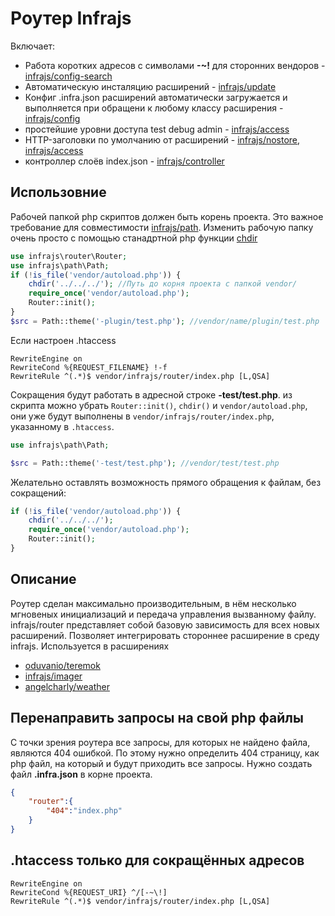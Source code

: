 # Роутер Infrajs
Включает:
- Работа коротких адресов с символами **-~!** для сторонних вендоров - [infrajs/config-search](https://github.com/infrajs/config-search)
- Автоматическую инсталяцию расширений - [infrajs/update](https://github.com/infrajs/update)
- Конфиг .infra.json расширений автоматически загружается и выполняется при обращени к любому классу расширения - [infrajs/config](https://github.com/infrajs/config)
- простейшие уровни доступа test debug admin - [infrajs/access](https://github.com/infrajs/access)
- HTTP-заголовки по умолчанию от расширений - [infrajs/nostore](https://github.com/infrajs/nostore), [infrajs/access](https://github.com/infrajs/access)
- контроллер слоёв index.json - [infrajs/controller](https://github.com/infrajs/controller)

## Использовние
Рабочей папкой php скриптов должен быть корень проекта. Это важное требование для совместимости [infrajs/path](https://github.com/infrajs/path). Изменить рабочую папку очень просто с помощью станадртной php функции [chdir](http://php.net/manual/function.chdir.php)
```php
use infrajs\router\Router;
use infrajs\path\Path;
if (!is_file('vendor/autoload.php')) {
	chdir('../../../'); //Путь до корня проекта с папкой vendor/
	require_once('vendor/autoload.php');	
	Router::init();
}
$src = Path::theme('-plugin/test.php'); //vendor/name/plugin/test.php
```
Если настроен .htaccess
```
RewriteEngine on
RewriteCond %{REQUEST_FILENAME} !-f
RewriteRule ^(.*)$ vendor/infrajs/router/index.php [L,QSA]
```
Сокращения будут работать в адресной строке  **-test/test.php**. из скрипта можно убрать ```Router::init()```, ```chdir()``` и ```vendor/autoload.php```, они уже будут выполнены в ```vendor/infrajs/router/index.php```, указанному в ```.htaccess```.
```php
use infrajs\path\Path;

$src = Path::theme('-test/test.php'); //vendor/test/test.php
```
Желательно оставлять возможность прямого обращения к файлам, без сокращений:
```php
if (!is_file('vendor/autoload.php')) {
	chdir('../../../');
	require_once('vendor/autoload.php');	
	Router::init();
}
```
## Описание
Роутер сделан максимально производительным, в нём несколько мгновеных инициализаций и передача управления вызванному файлу.
infrajs/router представляет собой базовую зависимость для всех новых расширений. Позволяет интегрировать стороннее расширение в среду infrajs. Используется в расширениях
 - [oduvanio/teremok](https://github.com/oduvanio/teremok)
 - [infrajs/imager](https://github.com/infrajs/imager)
 - [angelcharly/weather](https://github.com/ange187/weather)

## Перенаправить запросы на свой php файлы
С точки зрения роутера все запросы, для которых не найдено файла, являются 404 ошибкой. По этому нужно определить 404 страницу, как php файл, на который и будут приходить все запросы.
Нужно создать файл **.infra.json** в корне проекта.

```json
{
	"router":{
		"404":"index.php"
	}
}
```

## .htaccess только для сокращённых адресов
```
RewriteEngine on
RewriteCond %{REQUEST_URI} ^/[-~\!]
RewriteRule ^(.*)$ vendor/infrajs/router/index.php [L,QSA]
```
